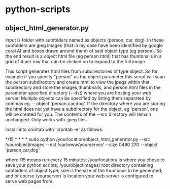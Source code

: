 # python-scripts
 
<h2> object_html_generator.py </h2>
<p>
Input is folder with subfolders named as objects (person, car, dog).  In these subfolders are jpeg images (that in my case have been identified by google coral AI and boxes drawn around them) of said object type (eg person).  So the end result is a object html file (eg person.html) that has thumbnails in a grid of 4 per row that can be clicked on to expand to the full image.
 <p>
This script generates html files from subdirectories of type object.  So for example if you specify "person" as the object parameter this script will scan the person subdirectory and create html to view the jpegs within that subdirectory and store the images,thumbnails, and person.html files in the parameter specified directory (--dst) where you are hosting your web server.
Multiple objects can be specified by listing them separated by commas eg.  --object 'person,car,dog'.  
If the directory where you are storing the html does not yet have a subdirectory for the object, eg 'person', one will be created for you.
The contents of the --src directory will remain unchanged.
Only works with .jpeg files
  
  <p>
Install into crontab with 'crontab -e' as follows: <p>
*/15 * * * * sudo python /yourlocation/object_html_generator.py --src /yourobjectimages  --dst /var/www/yourserver/ --size 0480 270 --object 'person,car,dog' <p>
where /15 means run every 15 minutes; /yourlocation/ is where you chose to save your python scripts;  /yourobjectimages/ root directory containing subfolders of object type; size is the size of the thumbnail to be generated; and of course /yourserver/ is location your web server is configured to serve web pages from.



</p>



